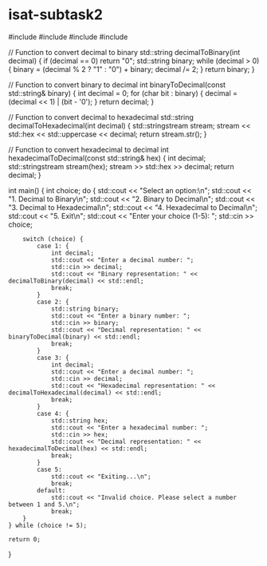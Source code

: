 # isat-subtask2
#include <iostream>
#include <string>
#include <sstream>
#include <iomanip>

// Function to convert decimal to binary
std::string decimalToBinary(int decimal) {
    if (decimal == 0) return "0";
    std::string binary;
    while (decimal > 0) {
        binary = (decimal % 2 ? "1" : "0") + binary;
        decimal /= 2;
    }
    return binary;
}

// Function to convert binary to decimal
int binaryToDecimal(const std::string& binary) {
    int decimal = 0;
    for (char bit : binary) {
        decimal = (decimal << 1) | (bit - '0');
    }
    return decimal;
}

// Function to convert decimal to hexadecimal
std::string decimalToHexadecimal(int decimal) {
    std::stringstream stream;
    stream << std::hex << std::uppercase << decimal;
    return stream.str();
}

// Function to convert hexadecimal to decimal
int hexadecimalToDecimal(const std::string& hex) {
    int decimal;
    std::stringstream stream(hex);
    stream >> std::hex >> decimal;
    return decimal;
}

int main() {
    int choice;
    do {
        std::cout << "Select an option:\n";
        std::cout << "1. Decimal to Binary\n";
        std::cout << "2. Binary to Decimal\n";
        std::cout << "3. Decimal to Hexadecimal\n";
        std::cout << "4. Hexadecimal to Decimal\n";
        std::cout << "5. Exit\n";
        std::cout << "Enter your choice (1-5): ";
        std::cin >> choice;

        switch (choice) {
            case 1: {
                int decimal;
                std::cout << "Enter a decimal number: ";
                std::cin >> decimal;
                std::cout << "Binary representation: " << decimalToBinary(decimal) << std::endl;
                break;
            }
            case 2: {
                std::string binary;
                std::cout << "Enter a binary number: ";
                std::cin >> binary;
                std::cout << "Decimal representation: " << binaryToDecimal(binary) << std::endl;
                break;
            }
            case 3: {
                int decimal;
                std::cout << "Enter a decimal number: ";
                std::cin >> decimal;
                std::cout << "Hexadecimal representation: " << decimalToHexadecimal(decimal) << std::endl;
                break;
            }
            case 4: {
                std::string hex;
                std::cout << "Enter a hexadecimal number: ";
                std::cin >> hex;
                std::cout << "Decimal representation: " << hexadecimalToDecimal(hex) << std::endl;
                break;
            }
            case 5:
                std::cout << "Exiting...\n";
                break;
            default:
                std::cout << "Invalid choice. Please select a number between 1 and 5.\n";
                break;
        }
    } while (choice != 5);

    return 0;
}
